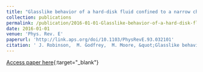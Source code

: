 ```yaml
---
title: "Glasslike behavior of a hard-disk fluid confined to a narrow channel"
collection: publications
permalink: /publication/2016-01-01-Glasslike-behavior-of-a-hard-disk-fluid-confined-to-a-narrow-channel
date: 2016-01-01
venue: 'Phys. Rev. E'
paperurl: 'http://link.aps.org/doi/10.1103/PhysRevE.93.032101'
citation: ' J. Robinson,  M. Godfrey,  M. Moore, &quot;Glasslike behavior of a hard-disk fluid confined to a narrow channel.&quot; Phys. Rev. E, 2016.'
---
```

[Access paper here](http://link.aps.org/doi/10.1103/PhysRevE.93.032101){:target="_blank"}
